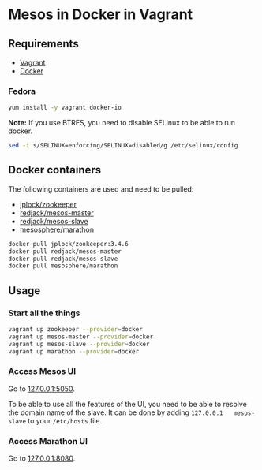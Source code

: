 # Mesos in Docker in Vagrant

## Requirements

* [Vagrant](https://www.vagrantup.com/)
* [Docker](https://www.docker.com/)

### Fedora

```bash
yum install -y vagrant docker-io
```

**Note:** If you use BTRFS, you need to disable SELinux to be able to run docker.
```bash
sed -i s/SELINUX=enforcing/SELINUX=disabled/g /etc/selinux/config
```
## Docker containers

The following containers are used and need to be pulled:
* [jplock/zookeeper](https://registry.hub.docker.com/u/jplock/zookeeper/)
* [redjack/mesos-master](https://registry.hub.docker.com/u/redjack/mesos-master/)
* [redjack/mesos-slave](https://registry.hub.docker.com/u/redjack/mesos-slave/)
* [mesosphere/marathon](https://registry.hub.docker.com/u/mesosphere/marathon/)

```bash
docker pull jplock/zookeeper:3.4.6
docker pull redjack/mesos-master
docker pull redjack/mesos-slave
docker pull mesosphere/marathon
```

## Usage

### Start all the things

```bash
vagrant up zookeeper --provider=docker
vagrant up mesos-master --provider=docker
vagrant up mesos-slave --provider=docker
vagrant up marathon --provider=docker
```

### Access Mesos UI

Go to [127.0.0.1:5050](http://127.0.0.1:5050/).

To be able to use all the features of the UI, you need to be able to resolve the domain name of the slave.
It can be done by adding `127.0.0.1   mesos-slave` to your `/etc/hosts` file.

### Access Marathon UI

Go to [127.0.0.1:8080](http://127.0.0.1:8080/).

